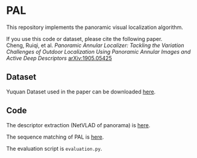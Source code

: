 # PAL
This repository implements the panoramic visual localization algorithm. 

If you use this code or dataset, please cite the following paper. \
Cheng, Ruiqi, et al. *Panoramic Annular Localizer: Tackling the Variation Challenges of Outdoor Localization Using Panoramic Annular Images and Active Deep Descriptors* [arXiv:1905.05425](https://arxiv.org/abs/1905.05425)


## Dataset
Yuquan Dataset used in the paper can be downloaded [here](https://drive.google.com/open?id=1Xh9V6-99JweI-jek7r8-OUIzftNA30Uo).


## Code
The descriptor extraction (NetVLAD of panorama) is [here](https://github.com/chengricky/PanoramicScenePlaceRecognition).

The sequence matching of PAL is [here](https://github.com/chengricky/MMPR).

The evaluation script is `evaluation.py`.